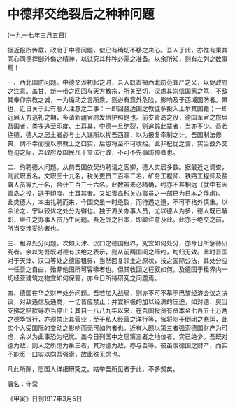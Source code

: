 # 中德邦交绝裂后之种种问题

(一九一七年三月五日)

 

据近报所传载，政府于中德问题，似已有确切不移之决心。吾人于此，亦惟有秉其同心同德捍御外侮之精神，以试究其种种必需之准备。以余所知，则有左列之数事焉！

一、西北国防问题。中德交涉初起之时，吾人既首揭西北防范宜严之义，以促政府之注意。盖甘、新一带之回回与天方教宗，所关至切，深虑其崇信国家之笃，不敌其奉仰宗教之诚，一为煽动之言所乘，则必有意外危险，影响及于西域国防者。果也，近日关于此有惹人注意之二事：一即回疆边圉之教徒多投入土尔其国籍；一即近届天方巡礼之期，多请新疆官府发给护照是也。前岁青岛之役，德国军官之旅居吾国者，类多逃至印度、土耳其，中德一旦绝裂，则追踪此辈者，当亦不少。吾若绝德，德人之居土者必与土人谋所以扰吾西疆，以为报复牵制之计。吾国制法修典，倘不幸而授以宗教上之口实，后患将至不可收拾。此非杞忧之言，实当兹外交危迫之际，吾政府及国民凡于立法行政，不可不先事防预者也。

二、约聘德人问题。从前吾国依契约聘请之客卿，德人实居多数。据最近之调查，则武职五名，文职三十九名，税关吏员二百零二名，矿务工程师、铁路工程师及盐署人员等九十名，合计三百三十六名。此数虽未必精确，约亦不甚相远（就中有因青岛之役，逃于印度、土耳其者。又如青岛税关办事员之一部已为日本之俘虏)。此类德人，本由礼聘而来，今国交虽一时绝裂，而待遇之道，不可不格外慎重。以余论之，宁以较优之处分为得也。独于海关办事人员，尤以德人为多，德人既已解职，继任之办事人员乃生问题。吾近邻之日本，即颇注意及此。此亦于绝交之前，所当交涉妥协者也。

三、租界处分问题。次如天津、汉口之德国租界，究宜如何处分，亦今日所急待研究者。余以为吾既对德有决绝之表示，则从前两国间之缔约，均归无效。此时吾国对于天津、汉口等处之德国租界，当然回复领土之原状，按之国际公法，其处分应一任吾之自由，殆非他国所可容喙者也。但其收回之程叙如何，及德国于租界内一切经营建筑之物宜如何保管，亦今日所待研究之问题焉。

四、德国在华之财产处分问题。吾若加入战局，则亦不可不基于巴黎经济会议之决议，对敌通信及通商，一切皆应禁止；并宜积极的加以经济的压迫，如对德、奥当支拂之赔款等亦当停止；其自一八八九年以来，在吾国投资有资本金七百五十万两之德华银行，亦须禁止其营业；至于私人经营之洋行等，皆将陷于倒闭之悲运，此实个人受国际的变动之影响而无可如何者也。近有人颇以第三者强索德国财产为可虑，余以为此事恐为杞忧。盖今日列国中之居第三者之地位者，实已绝少。吾既对德为敌，则人之所虑为第三者，其对德为敌，亦与吾等。彼虽羡德国之财产，而实不能觅一口实以向吾强索，故此殊无虑也。

凡此所陈，愿国人详细研究之。姑举吾所见者于此，不多赘矣。

 

署名：守常

《甲寅》日刊1917年3月5日

 

 

 

